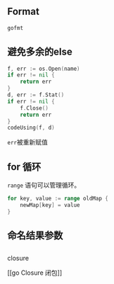 
## Format

```bash
gofmt
```

## 避免多余的else

```go
f, err := os.Open(name)
if err != nil {
    return err
}
d, err := f.Stat()
if err != nil {
    f.Close()
    return err
}
codeUsing(f, d)
```
`err`被重新赋值


## for 循环

`range` 语句可以管理循环。

```go
for key, value := range oldMap {
    newMap[key] = value
}
```


##  命名结果参数


##
closure

[[go Closure 闭包]]
